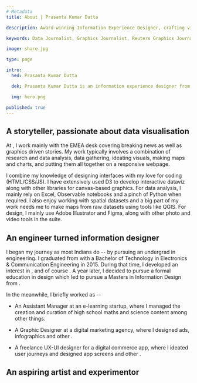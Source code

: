 ```yaml
---
# Metadata
title: About | Prasanta Kumar Dutta

description: Award-winning Information Experience Designer, crafting visual stories with data and solving problems in an aesthetically pleasing way.

keywords: Data Journalist, Graphics Journalist, Reuters Graphics Journalist, Data Visualisation Developer, Data Visualization Developer, Narrative Cartographer, User Interface Designer, User Experience Designer, Communication Designer, Data Storyteller, Information Designer, Graphic Designer, Art Director, User centered design, UX, UI, Data Artist, Web Designer, Web Developer, Front-end Web Developer, Photographer, Traveller, Creative writer, Electronics and Communication Engineer, National Institute of Design, National Institute of Technology Durgapur, Prasanta, PrasantaKrDutta, Prasanta Kumar Dutta, Prasanta KrDutta, pkddapacific, pkd.dapacific, pkd_da_pacific, daPacific.

image: share.jpg

type: page

intro:
  hed: Prasanta Kumar Dutta

  dek: Prasanta Kumar Dutta is an information experience designer from India, working at the intersection of design, coding, and journalism at Reuters. With a background in engineering and design, he crafts data-driven pieces that help narrate important stories visually. Several of his work has been recognized with numerous awards. He also teaches and talks about data visualization, narrative cartography, and design at eminent institutes across&nbsp;India.

  img: hero.png

published: true
---
```

<script>
  import Container from '$lib/components/ui/Container/index.svelte';
  import LinkButton from '$lib/components/ui/LinkButton/index.svelte';
  import BioCard from '$lib/components/custom/about/BioCard/index.svelte';
</script>

<BioCard hed={intro.hed} dek={intro.dek}/>

<Container width=md>

## A storyteller, passionate about data&nbsp;visualisation

At <LinkButton target=_blank label='Reuters' url='https://www.reuters.com/authors/prasanta-kumar-dutta/' />, I work mainly with the EMEA desk covering breaking news as well as graphics driven stories. My work typically involves a combination of research and data analysis, data gathering, ideating visuals, making maps and charts, and putting them all together on a responsive webpage.

I combine my knowledge of designing interfaces with my love for coding (HTML/CSS/JS).  I have extensively used D3 to develop interactive dataviz along with other libraries for canvas-based graphics. For data analysis, I mainly rely on Excel, Observable notebooks and a pinch of Python when required. I also
enjoy working with spatial datasets and a big part of my work needs me to make maps from raw datasets using tools like QGIS. For design, I mainly use Adobe Illustrator and Figma, along with other photo and video tools in the suite.


## An engineer turned information designer 

I began my journey as most Indians do -- by pursuing an undergrad in engineering. I graduated from <LinkButton target=_blank label='National Institute of Technology Durgapur, India' url='https://nitdgp.ac.in/' /> with a Bachelor of Technology in Electronics & Communication Engineering in 2015. During that time, I developed an interest in <LinkButton target=_blank label='robotics' url='https://www.slideshare.net/secret/FYLgD09ElKVZ7F' />, <LinkButton target=_blank label='movie-making' url='https://www.youtube.com/watch?v=KEBk9fZOdEY' /> and of course <LinkButton target=_blank label='graphic design' url='https://www.behance.net/gallery/22482999/MOTOR-Zundung-5' />. A year later, I decided to pursue a formal education in design which led to pursue a Masters in Information Design from <LinkButton target=_blank label='National Institute of Design Bangalore, India' url='https://www.nid.edu/academics/programmes/master-of-design-mdes/information-design-mdes' />.

In the meanwhile, I briefly worked as --

- An Assistant Manager at an e-learning startup, where I managed the creation and curation of high school maths and science content among other things. 

- A Graphic Designer at a digital marketing agency, where I designed ads, infographics and other <LinkButton target=_blank label='promotional materials' url='https://www.facebook.com/eklakshyatransformations/videos/1623378141305834' />.

- A freelance UX-UI designer for a digital commerce app, where I ideated user journeys and designed app screens and other <LinkButton target=_blank label='UI assets' url='https://www.behance.net/gallery/52114777/Icon-Design-for-local-shopping-app-Bottleview' />.

</Container>

<Container width=md style="text-align: center; margin-top: var(--space-m); margin-bottom: var(--space-xl);">

 <LinkButton solid="{true}" target=_blank  url="https://prasantakrdutta.notion.site/Prasanta-Kumar-Dutta-7e14ed79579f40bdab9d739a8a576ea2" label="View My Resume" />

</Container>

<Container width=md>

## An aspiring artist and experimentor

</Container>
